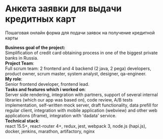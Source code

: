 # Анкета заявки для выдачи кредитных карт

Пошаговая онлайн форма для подачи заявок на получение кредитной карты

**Business goal of the project:**  
Simplification of credit card obtaining process in one of the biggest private banks in Russia.  
**Project Team**:  
Full scrum team: 2 frontend and 4 backend (2 java, 2 pega) developers, product owner, scrum master, system analyst, designer, qa-engineer.  
**My role**:  
Senior frontend developer, frontend lead.  
**Tasks and features which i worked on**:  
Server side rendering, integration with partners, support of several internal libraries (which our app was based on), code review, A/B tests implementation, self-written mock server, draft functionality, data prefill for regular client, integration with mobile application (webview) and other web applications (iframe), integration with 'dadata' service.  
**Technical stack**:  
react 15.5+, react-router 4+, redux, jest, webpack 3, node.js (hapi.js), docker, jenkins, marathon, artifactory, nginx
